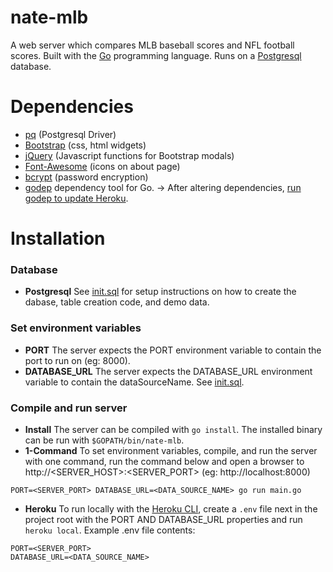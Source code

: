 # nate-mlb
A web server which compares MLB baseball scores and NFL football scores.
Built with the [Go](https://github.com/golang/go) programming language.  Runs on a [Postgresql](https://github.com/postgres/postgres) database.


# Dependencies
* [pq](https://github.com/lib/pq) (Postgresql Driver)
* [Bootstrap](https://github.com/twbs/bootstrap) (css, html widgets)
* [jQuery](https://github.com/jquery/jquery) (Javascript functions for Bootstrap modals)
* [Font-Awesome](https://github.com/FortAwesome/Font-Awesome) (icons on about page)
* [bcrypt](https://github.com/golang/crypto) (password encryption)
* [godep](Godeps/Readme) dependency tool for Go. -> After altering dependencies, [run godep to update Heroku](https://devcenter.heroku.com/articles/go-dependencies-via-godep).


# Installation
### Database
* **Postgresql** See [init.sql](sql/init.sql) for setup instructions on how to create the dabase, table creation code, and demo data.
### Set environment variables
* **PORT** The server expects the PORT environment variable to contain the port to run on (eg: 8000).
* **DATABASE_URL** The server expects the DATABASE_URL environment variable to contain the dataSourceName.  See [init.sql](sql/init.sql).
### Compile and run server
* **Install** The server can be compiled with `go install`.  The installed binary can be run with `$GOPATH/bin/nate-mlb`.
* **1-Command** To set environment variables, compile, and run the server with one command, run the command below and open a browser to http://<SERVER_HOST>:<SERVER_PORT> (eg: http://localhost:8000)
```
PORT=<SERVER_PORT> DATABASE_URL=<DATA_SOURCE_NAME> go run main.go
```
* **Heroku** To run locally with the [Heroku CLI](https://github.com/heroku/cli), create a `.env` file next in the project root with the PORT AND DATABASE_URL properties and run `heroku local`.  Example .env file contents: 
```
PORT=<SERVER_PORT>
DATABASE_URL=<DATA_SOURCE_NAME>
```